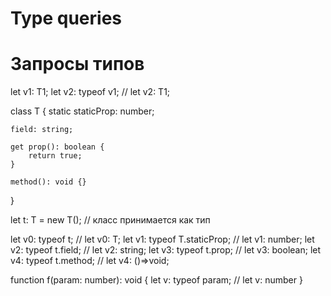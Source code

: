 # Type queries
# Запросы типов

let v1: T1;
let v2: typeof v1; // let v2: T1;

class T {
	static staticProp: number;

	field: string;

	get prop(): boolean {
		return true;
	}

	method(): void {}
}

let t: T = new T(); // класс принимается как тип

let v0: typeof t; 						// let v0: T;
let v1: typeof T.staticProp; 	// let v1: number;
let v2: typeof t.field; 			// let v2: string;
let v3: typeof t.prop; 				// let v3: boolean;
let v4: typeof t.method; 			// let v4: ()=>void;

function f(param: number): void {
	let v: typeof param; 				// let v: number
}
